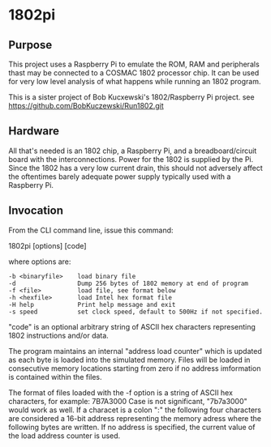 # 1802pi

## Purpose
This project uses a Raspberry Pi to emulate the ROM, RAM and peripherals thast may be connected 
to a COSMAC 1802 processor chip.  It can be used for very low level analysis of what happens
while running an 1802 program.

This is a sister project of Bob Kucxewski's 1802/Raspberry Pi project.
see https://github.com/BobKuczewski/Run1802.git
## Hardware
All that's needed is an 1802 chip, a Raspberry Pi, and a breadboard/circuit board with the
interconnections.  Power for the 1802 is supplied by the Pi.  Since the 1802 has a very low
current drain, this should not adversely affect the oftentimes barely adequate power supply
typically used with a Raspberry Pi.

## Invocation
From the CLI command line, issue this command:

1802pi [options] [code]

where options are:

    -b <binaryfile>    load binary file
    -d                 Dump 256 bytes of 1802 memory at end of program
    -f <file>          load file, see format below
    -h <hexfile>       load Intel hex format file
    -H help            Print help message and exit
    -s speed           set clock speed, default to 500Hz if not specified.

"code" is an optional arbitrary string of ASCII hex characters representing 1802 instructions 
and/or data.

The program maintains an internal "address load counter" which is updated as each byte is loaded 
into the simulated memory.  Files will be loaded in consecutive memory locations starting from 
zero if no address imformation is contained within the files.

The format of files loaded with the -f option is a string of ASCII hex characters, for example:
7B7A3000
Case is not significant, "7b7a3000" would work as well.  If a characet is a colon ":" the 
following four characters are considered a 16-bit address representing the memory adress where 
the following bytes are written.  If no address is specified, the current value of the load 
address counter is used.

